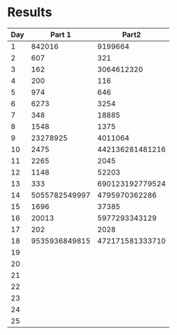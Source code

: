 # Results

| Day | Part 1        | Part2           |
| --- | ------------- | --------------- |
| 1   | 842016        | 9199664         |
| 2   | 607           | 321             |
| 3   | 162           | 3064612320      |
| 4   | 200           | 116             |
| 5   | 974           | 646             |
| 6   | 6273          | 3254            |
| 7   | 348           | 18885           |
| 8   | 1548          | 1375            |
| 9   | 23278925      | 4011064         |
| 10  | 2475          | 442136281481216 |
| 11  | 2265          | 2045            |
| 12  | 1148          | 52203           |
| 13  | 333           | 690123192779524 |
| 14  | 5055782549997 | 4795970362286   |
| 15  | 1696          | 37385           |
| 16  | 20013         | 5977293343129   |
| 17  | 202           | 2028            |
| 18  | 9535936849815 | 472171581333710 |
| 19  |               |                 |
| 20  |               |                 |
| 21  |               |                 |
| 22  |               |                 |
| 23  |               |                 |
| 24  |               |                 |
| 25  |               |                 |
